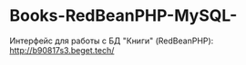 # Books-RedBeanPHP-MySQL-
Интерфейс для работы с БД "Книги" (RedBeanPHP):
http://b90817s3.beget.tech/
